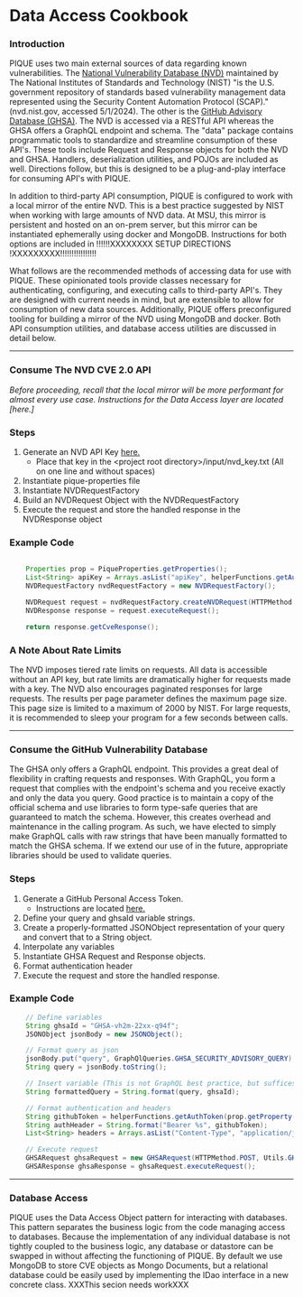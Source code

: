 # Data Access Cookbook


### Introduction
PIQUE uses two main external sources of data regarding known vulnerabilities.
The [National Vulnerability Database (NVD)](https://nvd.nist.gov/) maintained
by The National Institutes of Standards and Technology (NIST) "is the U.S. government
repository of standards based vulnerability management data represented using the Security
Content Automation Protocol (SCAP)." (nvd.nist.gov, accessed 5/1/2024). The other is the
[GitHub Advisory Database (GHSA)](https://github.com/github/advisory-database). The NVD is
accessed via a RESTful API whereas the GHSA offers a GraphQL endpoint and schema. The "data"
package contains programmatic tools to standardize and streamline consumption of these API's.
These tools include Request and Response objects for both the NVD and GHSA. Handlers, deserialization
utilities, and POJOs are included as well. Directions follow, but this is designed to be a plug-and-play
interface for consuming API's with PIQUE.

In addition to third-party API consumption, PIQUE is configured to work with a local mirror of
the entire NVD. This is a best practice suggested by NIST when working with large amounts of NVD data.
At MSU, this mirror is persistent and hosted on an on-prem server, but this mirror can be instantiated
ephemerally using docker and MongoDB. Instructions for both options are included in !!!!!!XXXXXXXX SETUP DIRECTIONS !XXXXXXXXX!!!!!!!!!!!!!!!!

What follows are the recommended methods of accessing data for use with PIQUE. These opinionated tools
provide classes necessary for authenticating, configuring, and executing calls to third-party
API's. They are designed with current needs in mind, but are extensible to allow for consumption
of new data sources. Additionally, PIQUE offers preconfigured tooling for building a mirror of the
NVD using MongoDB and docker. Both API consumption utilities, and database access utilities are
discussed in detail below.

----------

### Consume The NVD CVE 2.0 API
_Before proceeding, recall that the local mirror will be more performant for almost every use case.
Instructions for the Data Access layer are located [here.]_

### Steps
1. Generate an NVD API Key [here.](https://nvd.nist.gov/developers/request-an-api-key)
   * Place that key in the \<project root directory>/input/nvd_key.txt (All on one line and without spaces)
2. Instantiate pique-properties file
3. Instantiate NVDRequestFactory
4. Build an NVDRequest Object with the NVDRequestFactory
5. Execute the request and store the handled response in the NVDResponse object

### Example Code
```java

    Properties prop = PiqueProperties.getProperties();
    List<String> apiKey = Arrays.asList("apiKey", helperFunctions.getAuthToken(prop.getProperty("nvd-api-key-path")));
    NVDRequestFactory nvdRequestFactory = new NVDRequestFactory();

    NVDRequest request = nvdRequestFactory.createNVDRequest(HTTPMethod.GET, Utils.NVD_BASE_URI, apiKey, START_INDEX, RESULTS_PER_PAGE);
    NVDResponse response = request.executeRequest();

    return response.getCveResponse();
```
### A Note About Rate Limits
The NVD imposes tiered rate limits on requests. All data is accessible without an API key, but
rate limits are dramatically higher for requests made with a key. The NVD also encourages paginated
responses for large requests. The results per page parameter defines the maximum page size. This page
size is limited to a maximum of 2000 by NIST. For large requests, it is recommended to sleep your program
for a few seconds between calls.

----------

### Consume the GitHub Vulnerability Database
The GHSA only offers a GraphQL endpoint. This provides a great deal of flexibility in crafting requests and
responses. With GraphQL, you form a request that complies with the endpoint's schema and you receive exactly and
only the data you query. Good practice is to maintain a copy of the official schema and use libraries to
form type-safe queries that are guaranteed to match the schema. However, this creates overhead and maintenance
in the calling program. As such, we have elected to simply make GraphQL calls with raw strings that have been
manually formatted to match the GHSA schema. If we extend our use of in the future, appropriate libraries should
be used to validate queries.

### Steps
1. Generate a GitHub Personal Access Token.
   * Instructions are located [here.](https://docs.github.com/en/authentication/keeping-your-account-and-data-secure/managing-your-personal-access-tokens)
2. Define your query and ghsaId variable strings.
3. Create a properly-formatted JSONObject representation of your query and convert that to a String object.
4. Interpolate any variables
5. Instantiate GHSA Request and Response objects.
6. Format authentication header
7. Execute the request and store the handled response.

### Example Code
```java
    // Define variables
    String ghsaId = "GHSA-vh2m-22xx-q94f";
    JSONObject jsonBody = new JSONObject();

    // Format query as json
    jsonBody.put("query", GraphQlQueries.GHSA_SECURITY_ADVISORY_QUERY);
    String query = jsonBody.toString();

    // Insert variable (This is not GraphQL best practice, but suffices for now)
    String formattedQuery = String.format(query, ghsaId);

    // Format authentication and headers
    String githubToken = helperFunctions.getAuthToken(prop.getProperty("github-token-path"));
    String authHeader = String.format("Bearer %s", githubToken);
    List<String> headers = Arrays.asList("Content-Type", "application/json", "Authorization", authHeader);

    // Execute request
    GHSARequest ghsaRequest = new GHSARequest(HTTPMethod.POST, Utils.GHSA_URI, headers, formattedQuery);
    GHSAResponse ghsaResponse = ghsaRequest.executeRequest();
```
----------

### Database Access
PIQUE uses the Data Access Object pattern for interacting with databases. This pattern separates the
business logic from the code managing access to databases. Because the implementation of any individual database
is not tightly coupled to the business logic, any database or datastore can be swapped in without affecting
the functioning of PIQUE. By default we use MongoDB to store CVE objects as Mongo Documents, but a relational
database could be easily used by implementing the IDao interface in a new concrete class. XXXThis secion needs workXXX



